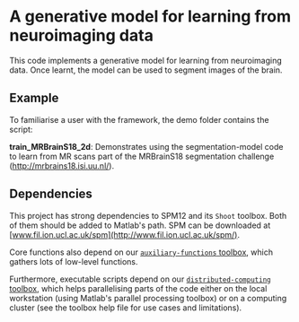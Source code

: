 # A generative model for learning from neuroimaging data

This code implements a generative model for learning from neuroimaging data. Once learnt, the model can be used to segment images of the brain.

## Example

To familiarise a user with the framework, the demo folder contains the script:

**train_MRBrainS18_2d**: Demonstrates using the segmentation-model code to learn from
MR scans part of the MRBrainS18 segmentation challenge (http://mrbrains18.isi.uu.nl/).

## Dependencies

This project has strong dependencies to SPM12 and its `Shoot` toolbox. Both of them should be added to Matlab's path. SPM can be downloaded at [www.fil.ion.ucl.ac.uk/spm](http://www.fil.ion.ucl.ac.uk/spm/).

Core functions also depend on our [`auxiliary-functions` toolbox](https://github.com/WTCN-computational-anatomy-group/auxiliary-functions), which gathers lots of low-level functions.

Furthermore, executable scripts depend on our [`distributed-computing` toolbox](https://github.com/WTCN-computational-anatomy-group/distributed-computing), which helps parallelising parts of the code either on the local workstation (using Matlab's parallel processing toolbox) or on a computing cluster (see the toolbox help file for use cases and limitations).
